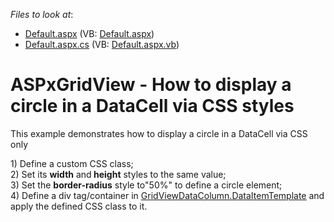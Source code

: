<!-- default file list -->
*Files to look at*:

* [Default.aspx](./CS/WebSite/Default.aspx) (VB: [Default.aspx](./VB/WebSite/Default.aspx))
* [Default.aspx.cs](./CS/WebSite/Default.aspx.cs) (VB: [Default.aspx.vb](./VB/WebSite/Default.aspx.vb))
<!-- default file list end -->
# ASPxGridView - How to display a circle in a DataCell via CSS styles


<p>This example demonstrates how to display a circle in a DataCell via CSS only</p><p>1) Define a custom CSS class;<br />
2) Set its <strong>width</strong> and<strong> height</strong> styles to the same value;<br />
3) Set the <strong>border-radius</strong> style to"50%" to define a circle element; <br />
4) Define a div tag/container in <a href="http://documentation.devexpress.com/#AspNet/DevExpressWebASPxGridViewGridViewDataColumn_DataItemTemplatetopic"><u>GridViewDataColumn.DataItemTemplate</u></a> and apply the defined CSS class to it.</p>

<br/>


